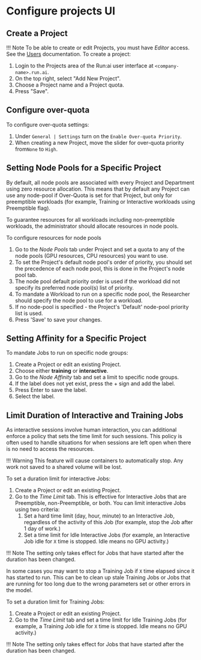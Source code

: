 # Configure projects UI

## Create a Project

!!! Note 
    To be able to create or edit Projects, you must have *Editor* access. See the [Users](admin-ui-users.md) documentation.
To create a project:

1. Login to the Projects area of the Run:ai user interface at `<company-name>.run.ai`.
2. On the top right, select "Add New Project".
3. Choose a Project name and a Project quota.
4. Press "Save".

## Configure over-quota

To configure over-quota settings:

1. Under `General | Settings` turn on the `Enable Over-quota Priority`.
2. When creating a new Project, move the slider for over-quota priority from`None` to `High`.

## Setting Node Pools for a Specific Project

By default, all node pools are associated with every Project and Department using zero resource allocation. This means that by default any Project can use any node-pool if Over-Quota is set for that Project, but only for preemptible workloads (for example, Training or Interactive workloads using Preemptible flag).

To guarantee resources for all workloads including non-preemptible workloads, the administrator should allocate resources in node pools.

To configure resources for node pools

1. Go to the *Node Pools* tab under Project and set a quota to any of the node pools (GPU resources, CPU resources) you want to use.
2. To set the Project's default node pool's order of priority, you should set the precedence of each node pool, this is done in the Project's node pool tab.
3. The node pool default priority order is used if the workload did not specify its preferred node pool(s) list of priority.
4. To mandate a Workload to run on a specific node pool, the Researcher should specify the node pool to use for a workload. 
5. If no node-pool is specified - the Project's 'Default' node-pool priority list is used. 
6. Press 'Save' to save your changes.

## Setting Affinity for a Specific Project
 
To mandate Jobs to run on specific node groups:

1. Create a Project or edit an existing Project.
2. Choose either **training** or **interactive**.
3. Go to the *Node Affinity* tab and set a limit to specific node groups.
4. If the label does not yet exist, press the + sign and add the label.
5. Press Enter to save the label.
6. Select the label.

## Limit Duration of Interactive and Training Jobs

As interactive sessions involve human interaction, you can additional enforce a policy that sets the time limit for such sessions. This policy is often used to handle situations for when sessions are left open when there is no need to access the resources.

!!! Warning
    This feature will cause containers to automatically stop. Any work not saved to a shared volume will be lost.

To set a duration limit for interactive Jobs:

1. Create a Project or edit an existing Project.
2. Go to the *Time Limit* tab. This is effective for Interactive Jobs that are Preemptible, non-Preemptible, or both.  You can limit interactive Jobs using two criteria:
    1. Set a hard time limit (day, hour, minute) to an Interactive Job, regardless of the activity of this Job (for example, stop the Job after 1 day of work.)
    2. Set a time limit for Idle Interactive Jobs (for example, an Interactive Job idle for `X` time is stopped. Idle means no GPU activity.)

!!! Note
    The setting only takes effect for Jobs that have started after the duration has been changed.

In some cases you may want to stop a Training Job if `X` time elapsed since it has started to run. This can be to clean up stale Training Jobs or Jobs that are running for too long due to the wrong parameters set or other errors in the model.

To set a duration limit for Training Jobs:

1. Create a Project or edit an existing Project.
2. Go to the *Time Limit* tab and set a time limit for Idle Training Jobs (for example, a Training Job idle for `X` time is stopped. Idle means no GPU activity.)
    
!!! Note
    The setting only takes effect for Jobs that have started after the duration has been changed. 

